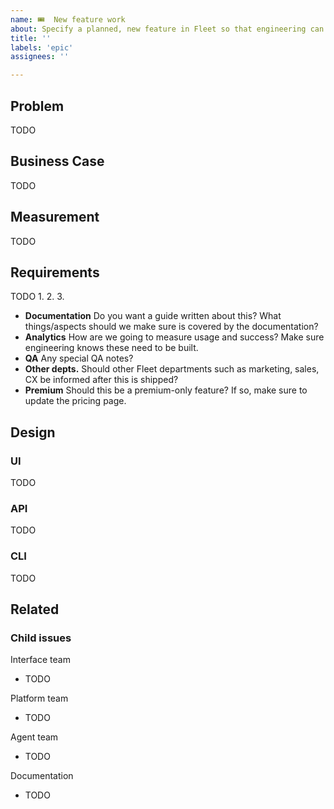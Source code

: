 ```yaml
---
name: 🎟  New feature work
about: Specify a planned, new feature in Fleet so that engineering can provide an estimation on the time required for implementation.
title: ''
labels: 'epic'
assignees: ''

---
```


## Problem

TODO
<!-- 
Motivate this feature by describing what is the user's problem. 
- Who are the affected users? 
- What is the current situation? Why does the current situation hurt? 
- What are they doing right now to resolve this issue? Why is this so bad?
- How many users does this affect? How do you know? Share metrics or links to videos. 
-->

## Business Case

TODO
<!--
Why should Fleet work on this problem? How does this contribute to our reaching our strategic goals?
-->

## Measurement
TODO
<!--
- How will we know that the problem has been solved or improved? 
- What is the current state of the measurement?
- What measurements do you need to implement? 
-->

## Requirements
<!-- Describe the required outcomes -->
TODO
1. 
2. 
3. 

<!-- Things we tend to forget about -->
- **Documentation** Do you want a guide written about this? What things/aspects should we make sure is covered by the documentation?
- **Analytics** How are we going to measure usage and success? Make sure engineering knows these need to be built.
- **QA** Any special QA notes?
- **Other depts.** Should other Fleet departments such as marketing, sales, CX be informed after this is shipped?
- **Premium** Should this be a premium-only feature? If so, make sure to update the pricing page. 

## Design
### UI

TODO
<!-- Insert the link to the relevant Figma file. Remove this section if there are no changes necessary. -->

### API

TODO
<!-- Specify what changes to the API are required.Remove this section if there are no changes necessary. -->

### CLI

TODO
<!-- Specify what changes to the CLI are required. Remove this section if there are no changes necessary. -->

## Related

<!-- Insert related items such as parent epic or other relevant pieces of informations -->

### Child issues

Interface team
- TODO

Platform team
- TODO

Agent team
- TODO

Documentation
- TODO

